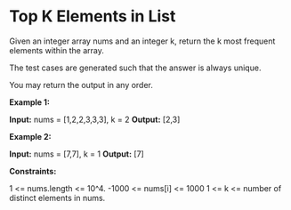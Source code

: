 # Top K Elements in List

Given an integer array nums and an integer k, return the k most frequent elements within the array.

The test cases are generated such that the answer is always unique.

You may return the output in any order.

**Example 1:**

**Input:** nums = [1,2,2,3,3,3], k = 2
**Output:** [2,3]

**Example 2:**

**Input:** nums = [7,7], k = 1
**Output:** [7]

**Constraints:**

1 <= nums.length <= 10^4.
-1000 <= nums[i] <= 1000
1 <= k <= number of distinct elements in nums.

